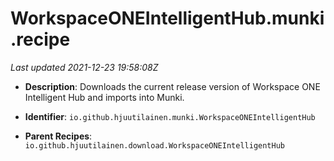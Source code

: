# WorkspaceONEIntelligentHub.munki.recipe

_Last updated 2021-12-23 19:58:08Z_

- **Description**: Downloads the current release version of Workspace ONE Intelligent Hub and imports into Munki.

- **Identifier**: `io.github.hjuutilainen.munki.WorkspaceONEIntelligentHub`

- **Parent Recipes**: `io.github.hjuutilainen.download.WorkspaceONEIntelligentHub`